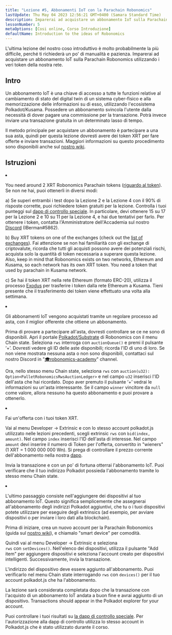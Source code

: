 ```yaml
---
title: "Lezione #5, Abbonamenti IoT con la Parachain Robonomics"
lastUpdate: Thu May 04 2023 12:56:21 GMT+0400 (Samara Standard Time)
description: Imparerai ad acquistare un abbonamento IoT sulla Parachain Robonomics utilizzando i veri token della nostra rete.
lessonNumber: 5
metaOptions: [Cosi online, Corso Introduzione]
defaultName: Introduction to the ideas of Robonomics
---
```



L'ultima lezione del nostro coso introduttivo è molto probabilmente la più difficile, perché ti richiederà un po' di manualità e pazienza. Imparerai ad acquistare un abbonamento IoT sulla Parachain Robonomics utilizzando i veri token della nostra rete.



## Intro

Un abbonamento IoT è una chiave di accesso a tutte le funzioni relative al cambiamento di stato del digital twin di un sistema cyber-fisico e alla memorizzazione delle informazioni su di esso, utilizzando l'ecosistema Polkadot/Kusama. Possedere un abbonamento svincola l'utente dalla necessità di dover pagare una commissione per la transazione. Potrà invece inviare una transazione gratuita in un determinato lasso di tempo.

Il metodo principale per acquistare un abbonamento è partecipare a una sua asta, quindi per questa lezione dovresti avere dei token XRT per fare offerte e inviare transazioni. Maggiori informazioni su questo procedimento sono disponibili anche sul [nostro wiki](https://wiki.robonomics.network/docs/get-subscription).



## Istruzioni

<List type="numbers">

<li>

You need around 2 XRT Robonomics Parachain tokens ([riguardo al token](https://robonomics.network/xrt/)). Se non ne hai, puoi ottenerli in diversi modi:

a) Se superi entrambi i test dopo la Lezione 2 e la Lezione 4 con il 90% di risposte corrette, puoi richiedere token gratuiti per la lezione. Controlla i tuoi punteggi sul [dapp di controllo speciale](https://lk.robonomics.academy/). In particolare, devi ottenere 15 su 17 per la Lezione 2 e 10 su 11 per la Lezione 4, e hai due tentativi per farlo. Per ottenere i token, contatta l'Amministratore dell'Accademia sul nostro [Discord](https://discord.gg/xqDgG3EGm9) (IBerman#5862).

b) Buy XRT tokens on one of the exchanges (check out the [list of exchanges](https://www.coingecko.com/en/coins/robonomics-network#markets/)). Fai attenzione se non hai familiarità con gli exchange di criptovalute, ricorda che tutti gli acquisti possono avere dei potenziali rischi, acquista solo la quantità di token necessaria a superare questa lezione. Also, keep in mind that Robonomics exists on two networks, Ethereum and Kusama, so each network has its own XRT token. You need a token that used by parachain in Kusama network.

c) Se hai il token XRT nella rete Ethereum (formato ERC-20), utilizza il processo [Exodus](https://old.dapp.robonomics.network/#/exodus) per trasferire i token dalla rete Ethereum a Kusama. Tieni presente che il trasferimento dei token viene effettuato una volta alla settimana.

</li>

<li>

Gli abbonamenti IoT vengono acquistati tramite un regolare processo ad asta, con il miglior offerente che ottiene un abbonamento. 

Prima di provare a partecipare all'asta, dovresti controllare se ce ne sono di disponibili. Apri il portale [Polkadot/Substrate](https://polkadot.js.org/apps/?rpc=wss%3A%2F%2Fkusama.rpc.robonomics.network%2F#/chainstate) di Robonomics con il menu Chain state. Seleziona <code>rws</code> interroga con <code>auctionQueue()</code> e premi il pulsante ‘+’. Dovresti vedere gli ID delle aste disponibili; ricorda l'ID di uno di loro.  Se non viene mostrata nessuna asta o non sono disponibili, contattaci sul nostro Discord in "[🎓robonomics-academy](https://discord.com/channels/803947358492557312/803947358492557315)" channel.

Ora, nello stesso menu Chain state, seleziona <code>rws</code> con <code>auction(u32): Option&lt;PalletRobonomicsRwsAuctionLedger&gt;</code> e nel campo <code>u32</code> inserisci l'ID dell'asta che hai ricordato. Dopo aver premuto il pulsante ‘+’ vedrai le informazioni su un'asta interessante. Se il campo <code>winner</code> vincitore da <code>null</code> come valore, allora nessuno ha questo abbonamento e puoi provare a ottenerlo.

</li>

<li>

Fai un'offerta con i tuoi token XRT.

Vai al menu Developer -> Extrinsic e con lo stesso account polkadot.js utilizzato nelle lezioni precedenti, scegli extrinsic <code>rws</code> con <code>bid(index, amount)</code>. Nel campo <code>index</code> inserisci l'ID dell'asta di interesse. Nel campo <code>amount</code> devi inserire il numero di Token per l'offerta, convertito in "wieners" (1 XRT = 1 000 000 000 Wn). Si prega di controllare il prezzo corrente dell'abbonamento nella nostra [dapp](https://dapp.robonomics.network/#/subscription). 

Invia la transazione e con un po' di fortuna otterrai l'abbonamento IoT. Puoi verificare che il tuo indirizzo Polkadot possieda l'abbonamento tramite lo stesso menu Chain state.

</li>

<li>

L'ultimo passaggio consiste nell'aggiungere dei dispositivi al tuo abbonamento IoT. Questo significa semplicemente che assegnerai all'abbonamento degli indirizzi Polkadot aggiuntivi, che tu o i tuoi dispositivi potete utilizzare per eseguire degli extrinsics (ad esempio, per avviare dispositivi o per inviare i loro dati alla blockchain).


Prima di iniziare, crea un nuovo account per la Parachain Robonomics (guida sul [nostro wiki](https://wiki.robonomics.network/docs/create-account-in-dapp/)), e chiamalo "smart device" per comodità.

Quindi vai al menu Developer -> Extrinsic e seleziona <code> rws</code> con <code>setDevices()</code>. Nell'elenco dei dispositivi, utilizza il pulsante "Add item" per aggiungere dispositivi e seleziona l'account creato per dispositivi intelligenti. Successivamente, invia la transazione.

L'indirizzo del dispositivo deve essere aggiunto all'abbonamento. Puoi verificarlo nel menu Chain state interrogando <code>rws</code> con <code>devices()</code> per il tuo account polkadot.js che ha l'abbonamento.

</li>

</List>


<Result>

La lezione sarà considerata completata dopo che la transazione con l'acquisto di un abbonamento IoT andata a buon fine e avrai aggiunto di un dispositivo. Transactions should appear in the Polkadot explorer for your account.

Puoi controllare i tuoi risultati su [la dapp di controllo speciale](https://lk.robonomics.academy/). Per l'autorizzazione alla dapp di controllo utilizza lo stesso account in Polkadot.js che è stato utilizzato durante il corso.

</Result>